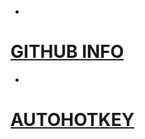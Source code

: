 *
# [GITHUB INFO](https://pauljohnsgit.github.io/GitHub-Info/)
*
# [AUTOHOTKEY](https://pauljohnsgit.github.io/AutoHotKey/)

[logo]: https://github.com/adam-p/markdown-here/raw/master/src/common/images/icon4
